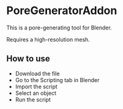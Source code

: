 # PoreGeneratorAddon
This is a pore-generating tool for Blender.

Requires a high-resolution mesh.

## How to use ##
- Download the file
- Go to the Scripting tab in Blender
- Import the script
- Select an object
- Run the script
